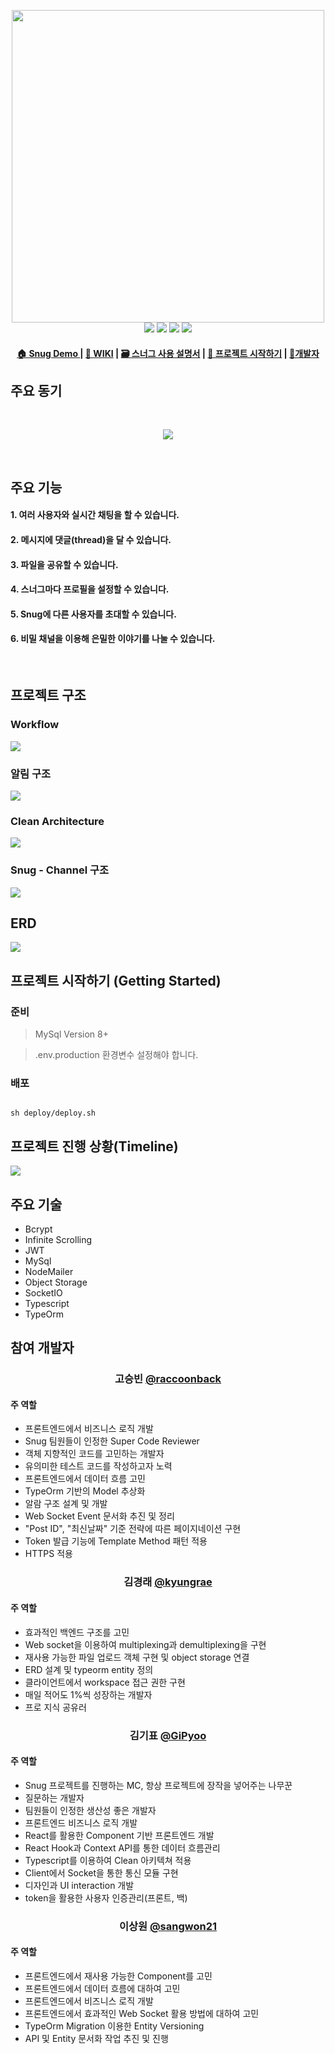 <p align="center">

<img width="500px" src="https://user-images.githubusercontent.com/44811887/69315262-6c8d5800-0c79-11ea-8d87-ccd8f8d98826.png">
<br>
<img src="https://img.shields.io/github/license/connect-foundation/2019-08">
<img src="https://img.shields.io/github/issues/connect-foundation/2019-08">
<img src="https://img.shields.io/github/v/tag/connect-foundation/2019-08">
<img src="https://img.shields.io/npm/v/npm/latest">
<br>
<h4 align="center"><a href ="https://www.boost-snug.com"> 🏠 Snug Demo </a> | <a href="https://github.com/connect-foundation/2019-08/wiki"> 📖 WIKI</a> | <a href="https://github.com/connect-foundation/2019-08/wiki/Snug-%EC%82%AC%EC%9A%A9-%EC%84%A4%EB%AA%85%EC%84%9C"> 🗃 스너그 사용 설명서</a> | <a href="#프로젝트-시작하기-Getting-Started"> 💽 프로젝트 시작하기</a> | <a href="#개발자">🤺개발자 </a></h4>

</p>

## 주요 동기
<br>
<p align="center">
<img src="https://i.imgur.com/asJpft7.png">
</p>
<br>



## 주요 기능

#### 1. 여러 사용자와 실시간 채팅을 할 수 있습니다.

#### 2. 메시지에 댓글(thread)을 달 수 있습니다.

#### 3. 파일을 공유할 수 있습니다.

#### 4. 스너그마다 프로필을 설정할 수 있습니다.

#### 5. Snug에 다른 사용자를 초대할 수 있습니다.

#### 6. 비밀 채널을 이용해 은밀한 이야기를 나눌 수 있습니다.

<br>

## 프로젝트 구조

### Workflow

![](https://i.imgur.com/Ua1UNv9.png)

### 알림 구조

![](https://i.imgur.com/cvXOo6D.png)

### Clean Architecture

![](https://i.imgur.com/B4j7S9Q.png)

### Snug - Channel 구조

![](https://i.imgur.com/p8BpVFr.png)


## ERD

![](https://i.imgur.com/4pH0XZL.png)


## 프로젝트 시작하기 (Getting Started)

### 준비

 > MySql Version 8+
 
 > .env.production 환경변수 설정해야 합니다.


### 배포
```shell=bash

sh deploy/deploy.sh

```

## 프로젝트 진행 상황(Timeline)

![](https://i.imgur.com/DtgiOyn.png)


## 주요 기술

- Bcrypt
- Infinite Scrolling
- JWT
- MySql
- NodeMailer
- Object Storage
- SocketIO
- Typescript
- TypeOrm

## 참여 개발자

<p align="center" style="text-align:center;">

<h3 align="center" >고승빈 <a href="https://github.com/raccoonback">@raccoonback</a></h3> 
</p>

#### 주 역할
- 프론트엔드에서 비즈니스 로직 개발
- Snug 팀원들이 인정한 Super Code Reviewer 
- 객체 지향적인 코드를 고민하는 개발자
- 유의미한 테스트 코드를 작성하고자 노력
- 프론트엔드에서 데이터 흐름 고민
- TypeOrm 기반의 Model 추상화
- 알람 구조 설계 및 개발
- Web Socket Event 문서화 추진 및 정리
- "Post ID", "최신날짜" 기준 전략에 따른 페이지네이션 구현
- Token 발급 기능에 Template Method 패턴 적용
- HTTPS 적용

<p align="center" style="text-align:center;">
<h3 align="center">김경래 <a href="https://github.com/kyungrae">@kyungrae</a>
</h3> 
</p>

#### 주 역할
- 효과적인 백엔드 구조를 고민
- Web socket을 이용하여 multiplexing과 demultiplexing을 구현
- 재사용 가능한 파일 업로드 객체 구현 및 object storage 연결
- ERD 설계 및 typeorm entity 정의
- 클라이언트에서 workspace 접근 권한 구현
- 매일 적어도 1%씩 성장하는 개발자
- 프로 지식 공유러

<p align="center" style="text-align:center;">

<h3 align="center">김기표 <a href="https://github.com/GiPyoo">@GiPyoo</a></h3>
</p>

#### 주 역할
- Snug 프로젝트를 진행하는 MC, 항상 프로젝트에 장작을 넣어주는 나무꾼
- 질문하는 개발자
- 팀원들이 인정한 생산성 좋은 개발자
- 프론트엔드 비즈니스 로직 개발
- React를 활용한 Component 기반 프론트엔드 개발
- React Hook과 Context API를 통한 데이터 흐름관리
- Typescript를 이용하여 Clean 아키텍쳐 적용
- Client에서 Socket을 통한 통신 모듈 구현
- 디자인과 UI interaction 개발
- token을 활용한 사용자 인증관리(프론트, 백)


<p align="center" style="text-align:center;">
<h3 align="center" >이상원 <a href="https://github.com/sangwon21">@sangwon21</a></h3> 
</p>


#### 주 역할
- 프론트엔드에서 재사용 가능한 Component를 고민 
- 프론트엔드에서 데이터 흐름에 대하여 고민
- 프론트엔드에서 비즈니스 로직 개발
- 프론트엔드에서 효과적인 Web Socket 활용 방법에 대하여 고민
- TypeOrm Migration 이용한 Entity Versioning 
- API 및 Entity 문서화 작업 추진 및 진행
